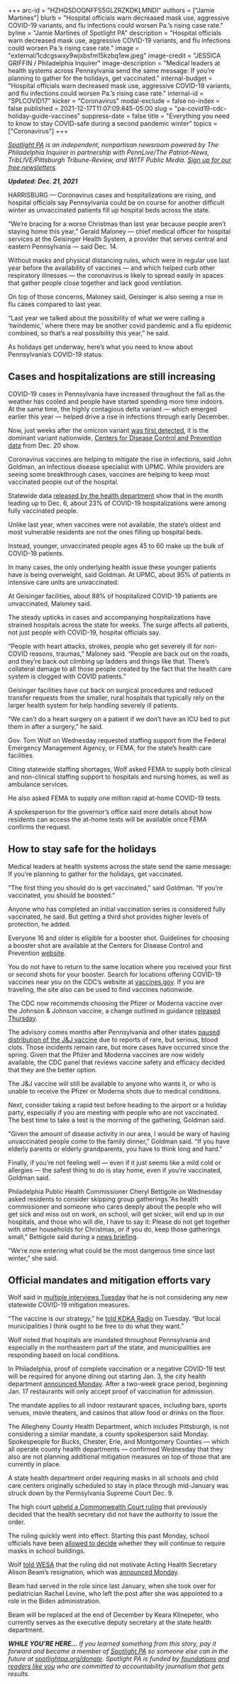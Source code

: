 +++
arc-id = "HZHQSDOQNFFS5GLZRZKDKLMNDI"
authors = ["Jamie Martines"]
blurb = "Hospital officials warn decreased mask use, aggressive COVID-19 variants, and flu infections could worsen Pa.’s rising case rate."
byline = "Jamie Martines of Spotlight PA"
description = "Hospital officials warn decreased mask use, aggressive COVID-19 variants, and flu infections could worsen Pa.’s rising case rate."
image = "external/1cdcgswxy9wjxbsfm15kzbq1ew.jpeg"
image-credit = "JESSICA GRIFFIN / Philadelphia Inquirer"
image-description = "Medical leaders at health systems across Pennsylvania send the same message: If you’re planning to gather for the holidays, get vaccinated."
internal-budget = "Hospital officials warn decreased mask use, aggressive COVID-19 variants, and flu infections could worsen Pa.’s rising case rate."
internal-id = "SPLCOVID17"
kicker = "Coronavirus"
modal-exclude = false
no-index = false
published = 2021-12-17T11:07:09.845-05:00
slug = "pa-covid19-cdc-holiday-guide-vaccines"
suppress-date = false
title = "Everything you need to know to stay COVID-safe during a second pandemic winter"
topics = ["Coronavirus"]
+++

<a href="https://www.spotlightpa.org/"><i>Spotlight PA</i></a><i> is an independent, nonpartisan newsroom powered by The Philadelphia Inquirer in partnership with PennLive/The Patriot-News, TribLIVE/Pittsburgh Tribune-Review, and WITF Public Media. </i><a href="https://www.spotlightpa.org/newsletters"><i>Sign up for our free newsletters</i></a><i>.</i>

<i><b>Updated: Dec. 21, 2021</b></i>

HARRISBURG —&nbsp;Coronavirus cases and hospitalizations are rising, and hospital officials say Pennsylvania could be on course for another difficult winter as unvaccinated patients fill up hospital beds across the state.

“We’re bracing for a worse Christmas than last year because people aren’t staying home this year,” Gerald Maloney — chief medical officer for hospital services at the Geisinger Health System, a provider that serves central and eastern Pennsylvania — said Dec. 14.

Without masks and physical distancing rules, which were in regular use last year before the availability of vaccines — and which helped curb other respiratory illnesses — the coronavirus is likely to spread easily in spaces that gather people close together and lack good ventilation.

On top of those concerns, Maloney said, Geisinger is also seeing a rise in flu cases compared to last year.

“Last year we talked about the possibility of what we were calling a ‘twindemic,’ where there may be another covid pandemic and a flu epidemic combined, so that’s a real possibility this year,” he said.

<script src="https://www.spotlightpa.org/embed.js" async></script><div data-spl-embed-version="1" data-spl-src="https://www.spotlightpa.org/embeds/newsletter/"></div>

As holidays get underway, here’s what you need to know about Pennsylvania’s COVID-19 status:

## Cases and hospitalizations are still increasing

COVID-19 cases in Pennsylvania have increased throughout the fall as the weather has cooled and people have started spending more time indoors. At the same time, the highly contagious delta variant — which emerged earlier this year — helped drive a rise in infections through early December.

Now, just weeks after the omicron variant <a href="https://www.spotlightpa.org/news/2021/12/coronavirus-omicron-explainer-pennsylvania-philadelphia-case/">was first detected</a>, it is the dominant variant nationwide, <a href="https://web.archive.org/20211201000742/https://covid.cdc.gov/covid-data-tracker/#variant-proportions">Centers for Disease Control and Prevention data</a> from Dec. 20 show.

Coronavirus vaccines are helping to mitigate the rise in infections, said John Goldman, an infectious disease specialist with UPMC. While providers are seeing some breakthrough cases, vaccines are helping to keep most vaccinated people out of the hospital.

Statewide data <a href="https://web.archive.org/web/20220911224628/https://www.health.pa.gov/topics/disease/coronavirus/Pages/Post-Vaccination-Data.aspx">released by the health department</a> show that in the month leading up to Dec. 6, about 23% of COVID-19 hospitalizations were among fully vaccinated people.

Unlike last year, when vaccines were not available, the state’s oldest and most vulnerable residents are not the ones filling up hospital beds.

Instead, younger, unvaccinated people ages 45 to 60 make up the bulk of COVID-19 patients.

In many cases, the only underlying health issue these younger patients have is being overweight, said Goldman. At UPMC, about 95% of patients in intensive care units are unvaccinated.

At Geisinger facilities, about 88% of hospitalized COVID-19 patients are unvaccinated, Maloney said.

The steady upticks in cases and accompanying hospitalizations have strained hospitals across the state for weeks. The surge affects all patients, not just people with COVID-19, hospital officials say.

“People with heart attacks, strokes, people who get severely ill for non-COVID reasons, traumas,” Maloney said. “People are back out on the roads, and they’re back out climbing up ladders and things like that. There’s collateral damage to all those people created by the fact that the health care system is clogged with COVID patients.”

Geisinger facilities have cut back on surgical procedures and reduced transfer requests from the smaller, rural hospitals that typically rely on the larger health system for help handling severely ill patients.

“We can’t do a heart surgery on a patient if we don’t have an ICU bed to put them in after a surgery,” he said.

Gov. Tom Wolf on Wednesday requested staffing support from the Federal Emergency Management Agency, or FEMA, for the state’s health care facilities.

Citing statewide staffing shortages, Wolf asked FEMA to supply both clinical and non-clinical staffing support to hospitals and nursing homes, as well as ambulance services.

He also asked FEMA to supply one million rapid at-home COVID-19 tests.

A spokesperson for the governor’s office said more details about how residents can access the at-home tests will be available once FEMA confirms the request.

## How to stay safe for the holidays

Medical leaders at health systems across the state send the same message: If you’re planning to gather for the holidays, get vaccinated.

“The first thing you should do is get vaccinated,” said Goldman. “If you’re vaccinated, you should be boosted.”

Anyone who has completed an initial vaccination series is considered fully vaccinated, he said. But getting a third shot provides higher levels of protection, he added.

Everyone 16 and older is eligible for a booster shot. Guidelines for choosing a booster shot are available at the Centers for Disease Control and Prevention <a href="https://web.archive.org/20211206222816/https://www.cdc.gov/coronavirus/2019-ncov/vaccines/booster-shot.html?s_cid=11706:cdc%20covid%20booster%20recommendations:sem.ga:p:RG:GM:gen:PTN:FY22">website</a>.

You do not have to return to the same location where you received your first or second shots for your booster. Search for locations offering COVID-19 vaccines near you on the CDC’s website at <a href="https://www.vaccines.gov/">vaccines.gov</a>. If you are traveling, the site also can be used to find vaccines nationwide.

The CDC now recommends choosing the Pfizer or Moderna vaccine over the Johnson &amp; Johnson vaccine, a change outlined in guidance <a href="https://web.archive.org/20211217010143/https://www.cdc.gov/media/releases/2021/s1216-covid-19-vaccines.html">released Thursday</a>.

The advisory comes months after Pennsylvania and other states <a href="https://www.spotlightpa.org/news/2021/04/pa-coronavirus-covid-vaccine-johnson-and-johnson-prisons-wolf/">paused distribution of the J&amp;J vaccine</a> due to reports of rare, but serious, blood clots. Those incidents remain rare, but more cases have occurred since the spring. Given that the Pfizer and Moderna vaccines are now widely available, the CDC panel that reviews vaccine safety and efficacy decided that they are the better option.

The J&amp;J vaccine will still be available to anyone who wants it, or who is unable to receive the Pfizer or Moderna shots due to medical conditions.

Next, consider taking a rapid test before heading to the airport or a holiday party, especially if you are meeting with people who are not vaccinated. The best time to take a test is the morning of the gathering, Goldman said.

“Given the amount of disease activity in our area, I would be wary of having unvaccinated people come to the family dinner,” Goldman said. “If you have elderly parents or elderly grandparents, you have to think long and hard.”

Finally, if you’re not feeling well — even if it just seems like a mild cold or allergies — the safest thing to do is stay home, even if you’re vaccinated, Goldman said.

Philadelphia Public Health Commissioner Cheryl Bettigole on Wednesday asked residents to consider skipping group gatherings.”As health commissioner and someone who cares deeply about the people who will get sick and miss out on work, on school, will get sicker, will end up in our hospitals, and those who will die, I have to say it: Please do not get together with other households for Christmas, or if you do, keep those gatherings small,” Bettigole said during a <a href="https://www.youtube.com/watch?v=NYpkP7T0ePk">news briefing</a>.

“We’re now entering what could be the most dangerous time since last winter,” she said.

## Official mandates and mitigation efforts vary

Wolf said in <a href="https://www.wesa.fm/show/the-confluence/2021-12-14/pennsylvania-gov-tom-wolf-looks-to-final-year-in-office-and-impacts-of-covid-19">multiple interviews Tuesday</a> that he is not considering any new statewide COVID-19 mitigation measures.

“The vaccine is our strategy,” he <a href="https://www.audacy.com/kdkaradio/news/local/gov-wolf-has-no-plans-to-reimpose-statewide-mask-mandates">told KDKA Radio</a> on Tuesday. “But local municipalities I think ought to be free to do what they want.”

Wolf noted that hospitals are inundated throughout Pennsylvania and especially in the northeastern part of the state, and municipalities are responding based on local conditions.

In Philadelphia, proof of complete vaccination or a negative COVID-19 test will be required for anyone dining out starting Jan. 3, the city health department <a href="https://www.phila.gov/2021-12-13-you-will-need-to-be-fully-vaccinated-against-covid-to-enter-any-establishment-that-serves-food-in-philly/">announced Monday</a>. After a two-week grace period, beginning Jan. 17 restaurants will only accept proof of vaccination for admission.

The mandate applies to all indoor restaurant spaces, including bars, sports venues, movie theaters, and casinos that allow food or drinks on the floor.

The Allegheny County Health Department, which includes Pittsburgh, is not considering a similar mandate, a county spokesperson said Monday. Spokespeople for Bucks, Chester, Erie, and Montgomery Counties — which all operate county health departments — confirmed Wednesday that they also are not planning additional mitigation measures on top of those that are currently in place.

<script src="https://www.spotlightpa.org/embed.js" async></script><div data-spl-embed-version="1" data-spl-src="https://www.spotlightpa.org/embeds/donate/?eyebrow_text=SUPPORT%20SPOTLIGHT%20PA&cta_text=YES%2C%20TRIPLE%20MY%20GIFT&teaser_text=Support%20Spotlight%20PA's%20vital%20investigative%20journalism%20for%20Pennsylvania%20and%20for%20a%20limited%20time%2C%20all%20gifts%20will%20be%20TRIPLED."></div>

A state health department order requiring masks in all schools and child care centers originally scheduled to stay in place through mid-January was struck down by the Pennsylvania Supreme Court Dec. 9.

The high court <a href="https://www.spotlightpa.org/news/2021/09/pa-school-mask-mandate-lawsuit-amistad-project-trump/">upheld a Commonwealth Court ruling</a> that previously decided that the health secretary did not have the authority to issue the order.

The ruling quickly went into effect. Starting this past Monday, school officials have been <a href="https://triblive.com/local/valley-news-dispatch/most-local-school-districts-move-to-mask-optional-policies-following-court-ruling/">allowed to decide</a> whether they will continue to require masks in school buildings.

Wolf <a href="https://www.wesa.fm/show/the-confluence/2021-12-14/pennsylvania-gov-tom-wolf-looks-to-final-year-in-office-and-impacts-of-covid-19">told WESA</a> that the ruling did not motivate Acting Health Secretary Alison Beam’s resignation, which was <a href="https://www.wesa.fm/health-science-tech/2021-12-13/pennsylvanias-acting-health-secretary-to-step-down">announced Monday</a>.

Beam had served in the role since last January, when she took over for pediatrician Rachel Levine, who left the post after she was appointed to a role in the Biden administration.

Beam will be replaced at the end of December by Keara Klinepeter, who currently serves as the executive deputy secretary at the state health department.

<i><b>WHILE YOU’RE HERE...</b></i><i> If you learned something from this story, pay it forward and become a member of </i><a href="https://www.spotlightpa.org/"><i>Spotlight PA</i></a><i> so someone else can in the future at </i><a href="http://spotlightpa.org/donate"><i>spotlightpa.org/donate</i></a><i>. Spotlight PA is funded by</i><a href="https://www.spotlightpa.org/support"><i> foundations</i></a><i> </i><a href="https://www.spotlightpa.org/support"><i>and readers like you</i></a><i> who are committed to accountability journalism that gets results.</i>
